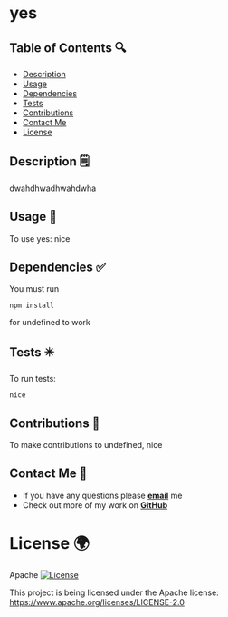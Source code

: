 
  
# yes 

## Table of Contents 🔍
* [Description](#description)
* [Usage](#usage)
* [Dependencies](#dependencies)
* [Tests](#tests)
* [Contributions](#contributions)
* [Contact Me](#contact)
* [License](#license)

## Description 🗒️ <a name="description"></a>

dwahdhwadhwahdwha

## Usage 🔼 <a name="usage"></a>

To use yes: nice

## Dependencies ✅ <a name="dependencies"></a>

You must run 
~~~
npm install
~~~
 for undefined to work

## Tests ✴️ <a name="tests"></a>

To run tests: 
~~~
nice
~~~

## Contributions 👐 <a name="contributions"></a>

To make contributions to undefined, nice

## Contact Me 💌 <a name="contact"></a>
* If you have any questions please [**email**](mailto:nick@nick) me
* Check out more of my work on [**GitHub**](nick)

# License 🌍 <a name="license"></a>

Apache [![License](https://img.shields.io/badge/License-Apache_2.0-blue.svg)](https://opensource.org/licenses/Apache-2.0)

This project is being licensed under the Apache license: https://www.apache.org/licenses/LICENSE-2.0
    

